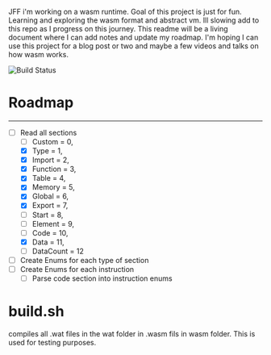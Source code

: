 JFF i'm working on a wasm runtime. Goal of this project is just for fun. Learning and exploring the wasm format and
abstract vm.
Ill slowing add to this repo as I progress on this journey. This readme will be a living document
where I can add notes and update my roadmap. I'm hoping I can use this project for a blog post or two and
maybe a few videos and talks on how wasm works.

![Build Status](https://github.com/richwandell/wasm-runtime/actions/workflows/rust.yml/badge.svg)

# Roadmap

-------

* [ ] Read all sections
    * [ ] Custom = 0,
    * [x] Type = 1,
    * [x] Import = 2,
    * [x] Function = 3,
    * [x] Table = 4,
    * [x] Memory = 5,
    * [x] Global = 6,
    * [x] Export = 7,
    * [ ] Start = 8,
    * [ ] Element = 9,
    * [ ] Code = 10,
    * [x] Data = 11,
    * [ ] DataCount = 12
* [ ] Create Enums for each type of section
* [ ] Create Enums for each instruction
    * [ ] Parse code section into instruction enums

# build.sh

compiles all .wat files in the wat folder in .wasm fils in wasm folder. This is used
for testing purposes. 
